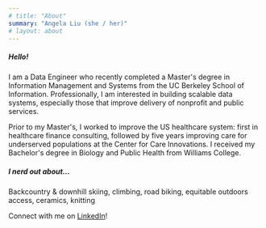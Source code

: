 ```yaml
---
# title: "About"
summary: "Angela Liu (she / her)"
# layout: about
---
```


##### Hello!

I am a Data Engineer who recently completed a Master's degree in Information Management and Systems from the UC Berkeley School of Information. Professionally, I am interested in building scalable data systems, especially those that improve delivery of nonprofit and public services.

Prior to my Master's, I worked to improve the US healthcare system: first in healthcare finance consulting, followed by five years improving care for underserved populations at the Center for Care Innovations. I received my Bachelor's degree in Biology and Public Health from Williams College.

##### I nerd out about...

Backcountry & downhill skiing, climbing, road biking, equitable outdoors access, ceramics, knitting

Connect with me on [LinkedIn](https://linkedin.com/in/angelaliu015)!
